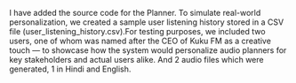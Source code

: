I have added the source code for the Planner.
To simulate real-world personalization, we created a sample user listening history stored in a CSV file (user_listening_history.csv).For testing purposes, we included two users, one of whom was named after the CEO of Kuku FM as a creative touch — to showcase how the system would personalize audio planners for key stakeholders and actual users alike.
And 2 audio files which were generated, 1 in Hindi and English.
